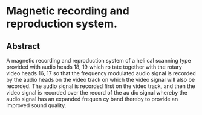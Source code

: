 # Magnetic recording and reproduction system.

## Abstract
A magnetic recording and reproduction system of a heli cal scanning type provided with audio heads 18, 19 which ro tate together with the rotary video heads 16, 17 so that the frequency modulated audio signal is recorded by the audio heads on the video track on which the video signal will also be recorded. The audio signal is recorded first on the video track, and then the video signal is recorded over the record of the au dio signal whereby the audio signal has an expanded frequen cy band thereby to provide an improved sound quality.